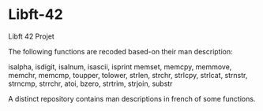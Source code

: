 # Libft-42
Libft 42 Projet

The following functions are recoded based-on their man description:

 isalpha, isdigit, isalnum, isascii, isprint 
 memset, memcpy, memmove, memchr, memcmp,
 toupper, tolower,
 strlen, strchr,
 strlcpy, strlcat,
 strnstr, strncmp,
 strrchr,
 atoi,
 bzero,
 strtrim, strjoin, substr

A distinct repository contains man descriptions in french of some functions.
